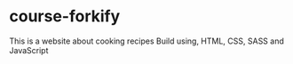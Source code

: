 # course-forkify
This is a website about cooking recipes
Build using, HTML, CSS, SASS and JavaScript
